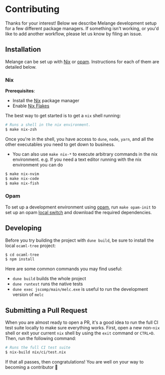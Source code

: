 # Contributing

Thanks for your interest! Below we describe Melange development setup for a few different package managers. If something isn't working, or you'd like to add another workflow, please let us know by filing an issue.

## Installation

Melange can be set up with [Nix](#Nix) or [opam](#opam). Instructions for each of them are detailed below.

### Nix

**Prerequisites**:
- Install the [Nix](https://nixos.org/) package manager
- Enable [Nix Flakes](https://nixos.wiki/wiki/Flakes)

The best way to get started is to get a `nix` shell running:

```sh
# Runs a shell in the nix environment.
$ make nix-zsh
```

Once you're in the shell, you have access to `dune`, `node`, `yarn`, and all the other executables you need to get down to business.

- You can also use `make nix-*` to execute arbitrary commands in the nix environment. e.g. If you need a text editor running with the nix environment you can do

```sh
$ make nix-nvim
$ make nix-code
$ make nix-fish
```

### Opam

To set up a development environment using [opam](https://opam.ocaml.org/), run `make opam-init` to set up an opam [local switch](https://opam.ocaml.org/blog/opam-local-switches/) and download the required dependencies.

## Developing

Before you try building the project with `dune build`, be sure to install the local `ocaml-tree` project:

```sh
$ cd ocaml-tree
$ npm install
```

Here are some common commands you may find useful:

- `dune build` builds the whole project
- `dune runtest` runs the native tests
- `dune exec jscomp/main/melc.exe` is useful to run the development version of `melc`

## Submitting a Pull Request

When you are almost ready to open a PR, it's a good idea to run the full CI test suite locally to make sure everything works. First, open a new non-`nix` shell or exit your current `nix` shell by using the `exit` command or `CTRL+D`. Then, run the following command:

```sh
# Runs the full CI test suite
$ nix-build nix/ci/test.nix
```

If that all passes, then congratulations! You are well on your way to becoming a contributor 🎉
